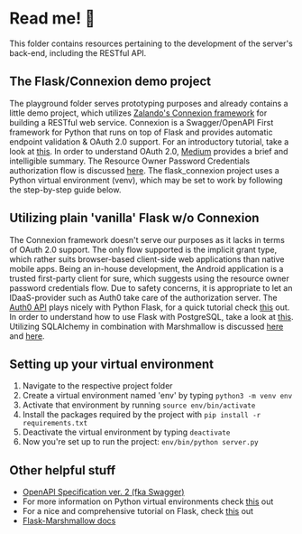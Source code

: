 # Read me! 🤖

This folder contains resources pertaining to the development of the server's back-end, including the RESTful API.

## The Flask/Connexion demo project

The playground folder serves prototyping purposes and already contains a little demo project, which utilizes [Zalando's Connexion framework](https://github.com/zalando/connexion) for building a RESTful web service. Connexion is a Swagger/OpenAPI First framework for Python that runs on top of Flask and provides automatic endpoint validation & OAuth 2.0 support. For an introductory tutorial, take a look at [this](https://realpython.com/flask-connexion-rest-api/). In order to understand OAuth 2.0, [Medium](https://medium.com/google-cloud/understanding-oauth2-and-building-a-basic-authorization-server-of-your-own-a-beginners-guide-cf7451a16f66) provides a brief and intelligible summary. The Resource Owner Password Credentials authorization flow is discussed [here](https://medium.com/@ratrosy/building-a-basic-authorization-server-using-resource-owner-password-credentials-flow-a666d06900fb). The flask_connexion project uses a Python virtual environment (venv), which may be set to work by following the step-by-step guide below.

## Utilizing plain 'vanilla' Flask w/o Connexion

The Connexion framework doesn't serve our purposes as it lacks in terms of OAuth 2.0 support. The only flow supported is the implicit grant type, which rather suits browser-based client-side web applications than native mobile apps. Being an in-house development, the Android application is a trusted first-party client for sure, which suggests using the resource owner password credentials flow. Due to safety concerns, it is appropriate to let an IDaaS-provider such as Auth0 take care of the authorization server. The [Auth0 API](https://auth0.com/docs/quickstart/backend/python) plays nicely with Python Flask, for a quick tutorial check [this](https://auth0.com/blog/developing-restful-apis-with-python-and-flask/) out. In order to understand how to use Flask with PostgreSQL, take a look at [this](https://scotch.io/tutorials/build-a-restful-api-with-flask-the-tdd-way). Utilizing SQLAlchemy in combination with Marshmallow is discussed [here](https://medium.com/python-pandemonium/build-simple-restful-api-with-python-and-flask-part-2-724ebf04d12) and [here](https://realpython.com/flask-connexion-rest-api-part-2/).

## Setting up your virtual environment

1. Navigate to the respective project folder
2. Create a virtual environment named 'env' by typing `python3 -m venv env`
3. Activate that environment by running `source env/bin/activate`
4. Install the packages required by the project with `pip install -r requirements.txt`
5. Deactivate the virtual environment by typing `deactivate`
6. Now you're set up to run the project: `env/bin/python server.py`

## Other helpful stuff

* [OpenAPI Specification ver. 2 (fka Swagger)](https://swagger.io/docs/specification/2-0/basic-structure/)
* For more information on Python virtual environments check [this](https://docs.python.org/3/library/venv.html) out
* For a nice and comprehensive tutorial on Flask, check [this](http://flask.pocoo.org/docs/1.0/tutorial/) out
* [Flask-Marshmallow docs](https://flask-marshmallow.readthedocs.io/en/latest/)
